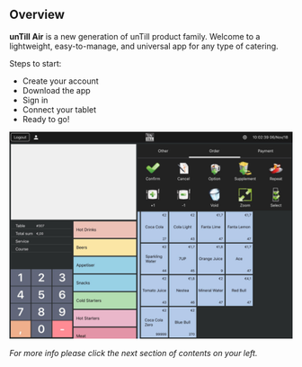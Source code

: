 ## Overview

**unTill Air** is a new generation of unTill product family. Welcome to a lightweight, easy-to-manage, and universal app for any type of catering.

Steps to start: 

- Create your account
- Download the app
- Sign in
- Connect your tablet
- Ready to go!


![preview1](https://raw.githubusercontent.com/Annabelya/untill-air-docs-quick-start/master/preview1.jpg)


*For more info please click the next section of contents on your left.*
